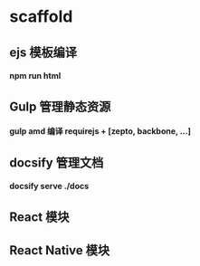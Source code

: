 # scaffold


## ejs 模板编译
#### npm run html


## Gulp 管理静态资源
#### gulp amd 编译 requirejs + [zepto, backbone, ...]


## docsify 管理文档
#### docsify serve ./docs

## React 模块


## React Native 模块

